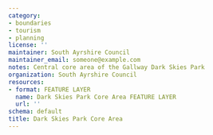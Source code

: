 ```yaml
---
category:
- boundaries
- tourism
- planning
license: ''
maintainer: South Ayrshire Council
maintainer_email: someone@example.com
notes: Central core area of the Gallway Dark Skies Park
organization: South Ayrshire Council
resources:
- format: FEATURE LAYER
  name: Dark Skies Park Core Area FEATURE LAYER
  url: ''
schema: default
title: Dark Skies Park Core Area
---
```

